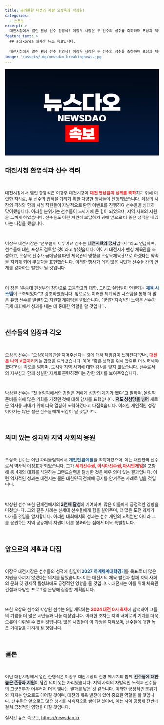 ```yaml
---
title: 금의환향 대전의 자랑 오상욱과 박상원!
categories:
  - 스포츠
excerpt: >
  대전시청에서 열린 펜싱 선수 환영식! 이장우 시장은 두 선수의 성취를 축하하며 포상과 체육관 조성을 약속했다. 오상욱과 박상원 선수는 지역의 긍지로 남겠다고 다짐하며 앞으로의 목표를 밝혔다. 클릭하면 더 흥미로운 이야기가 기다립니다!
feature_text: >
  ## adskorea 실시간 뉴스 속보입니다.

  대전시청에서 열린 펜싱 선수 환영식! 이장우 시장은 두 선수의 성취를 축하하며 포상과 체육관 조성을 약속했다. 오상욱과 박상원 선수는 지역의 긍지로 남겠다고 다짐하며 앞으로의 목표를 밝혔다. 클릭하면 더 흥미로운 이야기가 기다립니다!
image: '/assets/img/newsdao_breakingnews.jpg'
---
```


<p><img src="/assets/img/newsdao_breakingnews.jpg" alt="adskorea 속보" /></p>

<h2 data-ke-size="size26">대전시청 환영식과 선수 격려</h2>

<p data-ke-size="size16">&nbsp;</p>

<p>대전시청에서 열린 환영식은 이장우 대전시장이 <b><span style="color: #ee2323;">대전 펜싱팀의 성취를 축하</span></b>하기 위해 마련한 자리로, 두 선수의 업적을 기리기 위한 다양한 행사들이 진행되었습니다. 이장의 시장의 격려와 함께 시청 직원들이 자발적으로 환영 이벤트를 진행하여 선수들을 성대히 맞이했습니다. 이러한 분위기는 선수들이 느끼기에 큰 힘이 되었으며, 지역 사회의 지원을 느끼게 하였습니다. 선수들도 이런 지원에 보답하기 위해 앞으로 더 좋은 성적을 내겠다는 다짐을 했습니다.</p>

<p data-ke-size="size16">&nbsp;</p>

<p>이장우 대전시장은 “선수들이 이루어낸 성취는 <b><span style="background-color: #21538527;">대전시민의 긍지</span></b>입니다”라고 언급하며, 선수들에 대한 포상도 검토할 것이라고 밝혔습니다. 이어서 대전시가 펜싱 체육관을 조성하고, 오상욱 선수가 금메달을 따면 체육관의 명칭을 오상욱체육관으로 하겠다는 약속을 지키게 되어 뿌듯함을 표현했습니다. 이러한 행사가 더욱 많은 시민과 선수들 간의 연계를 강화하는 발판이 될 것입니다.</p>

<p data-ke-size="size16">&nbsp;</p>

<p>이 장은 “우송대 펜싱부의 창단으로 고등학교와 대학, 그리고 실업팀이 연결되는 <b><span style="color: #1a5490;">체육 시스템</span></b>이 구축되었다”고 강조하였습니다. 앞으로도 이러한 체계적인 시스템을 통해 더 많은 유망 선수를 발굴하고 지원할 계획임을 밝혔습니다. 이러한 지속적인 노력은 선수가 국제 대회에서 성과를 내는 데 중대한 역할을 할 것입니다.</p>

<p data-ke-size="size16">&nbsp;</p>

<h2 data-ke-size="size26">선수들의 입장과 각오</h2>

<p data-ke-size="size16">&nbsp;</p>

<p>오상욱 선수는 “오상욱체육관을 지어주신다는 것에 대해 책임감이 느껴진다”면서, <b><span style="color: #ee2323;">대전은 나의 보금자리</span></b>라는 감정을 드러냈습니다. 이어 “좋은 성적을 위해 앞으로 더 노력해야겠다”라는 각오를 밝히며, 도시와 지역 사회에 대한 감사를 잊지 않았습니다. 선수로서의 자부심과 함께 성실한 자세로 훈련하겠다는 강한 의지를 보여주었습니다.</p>

<p data-ke-size="size16">&nbsp;</p>

<p>박상원 선수는 “첫 올림픽에서의 경험은 저에게 성장의 계기가 됐다”고 말하며, 올림픽 준비를 위해 많은 기회를 가졌던 것에 대해 감사를 표했습니다. <b><span style="background-color: #21538527;">저도 성심당을 넘어</span></b> 새로운 역사를 써내기 위해 더욱 열심히 노력하겠다고 다짐했습니다. 이러한 개인적인 성장 이야기는 많은 젊은 선수들에게 귀감이 될 것입니다.</p>

<p data-ke-size="size16">&nbsp;</p>

<h2 data-ke-size="size26">의미 있는 성과와 지역 사회의 응원</h2>

<p data-ke-size="size16">&nbsp;</p>

<p>오상욱 선수는 이번 파리올림픽에서 <b><span style="color: #1a5490;">개인전 금메달</span></b>을 획득하였으며, 이는 대한민국 선수로서 역사적 이정표가 되었습니다. 그가 <b><span style="color: #ee2323;">세계선수권, 아시아선수권, 아시안게임</span></b>을 포함해 총 4개의 대회를 석권하는 그랜드슬램을 달성한 것은 매우 의미 있는 결과입니다. 이런 역사적인 성과는 대전시는 물론 대한민국 전체에 긍지를 안겨주는 사례로 남을 것입니다.</p>

<p data-ke-size="size16">&nbsp;</p>

<p>박상원 선수 또한 단체전에서의 <b><span style="background-color: #21538527;">3연패 달성</span></b>에 기여하며, 많은 이들에게 긍정적인 영향을 미쳤습니다. 그와 같은 사례는 신세대 선수들에게 힘을 실어주며, 더 많은 도전 과제가 다가올 것임을 암시합니다. 이러한 대회에서의 성과는 선수 개인의 노력뿐만 아니라 그를 응원하는 지역 공동체의 지원이 이룬 성과라는 점에서 더욱 특별합니다.</p>

<p data-ke-size="size16">&nbsp;</p>

<h2 data-ke-size="size26">앞으로의 계획과 다짐</h2>

<p data-ke-size="size16">&nbsp;</p>

<p>이장우 대전시장은 선수들의 성적에 힘입어 <b><span style="color: #1a5490;">2027 하계세계대학경기</span></b>를 목표로 더 많은 지원을 아끼지 않겠다는 의지를 담았습니다. 이는 대전시의 체육 발전과 함께 지역 사회의 문화 및 경제적 활성화에도 긍정적인 영향을 줄 것입니다. 대전시는 이를 위해 체육관 건설과 다양한 프로그램 운영에 집중할 계획입니다.</p>

<p data-ke-size="size16">&nbsp;</p>

<p>또한 오상욱 선수와 박상원 선수는 9일 개막하는 <b><span style="color: #ee2323;">2024 대전 0시 축제</span></b>에 참석하여 그들의 기쁨을 더 많은 시민들과 나눌 예정입니다. 이러한 조치는 지역 사회로의 기여를 더욱 오롯이 이뤄낼 수 있을 것입니다. 많은 시민들이 이 과정을 지켜보며, 선수들에 대한 높은 기대감을 가지게 될 것입니다.</p>

<p data-ke-size="size16">&nbsp;</p>

<h2 data-ke-size="size26">결론</h2>

<p data-ke-size="size16">&nbsp;</p>

<p>이번 대전시청에서 열린 환영식은 이장우 대전시장의 환영 메시지와 함께 <b><span style="background-color: #21538527;">선수들에 대한 높은 존중과 지원</span></b>이 담긴 의미 있는 자리였습니다. 지역 사회의 자발적인 노력과 선수들의 고군분투가 어우러져 더욱 빛나는 결과를 낳은 것 같습니다. 이러한 긍정적인 분위기와 지지는 앞으로도 이어질 것이며, 대전의 체육 발전에 있어 중요한 역할을 할 것입니다. 선수들은 앞으로도 많은 성과를 지속적으로 쌓아갈 것이며, 이는 지역 공동체 전반에 걸쳐 긍정적인 영향을 미칠 것입니다.</p>
실시간 뉴스 속보는, <a href="https://newsdao.kr" rel="dofollow">https://newsdao.kr</a>


